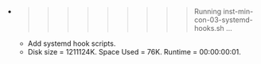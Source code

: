 * >>>>>>>>> Running inst-min-con-03-systemd-hooks.sh ...
  * Add systemd hook scripts.
  * Disk size = 1211124K. Space Used = 76K. Runtime = 00:00:00:01.
